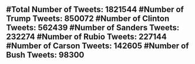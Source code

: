 #Total Number of Tweets: 1821544 
#Number of Trump Tweets: 850072
#Number of Clinton Tweets: 562439
#Number of Sanders Tweets: 232274
#Number of Rubio Tweets: 227144
#Number of Carson Tweets: 142605
#Number of Bush Tweets: 98300
---
